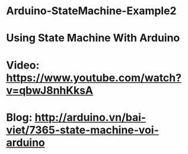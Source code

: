 # Arduino-StateMachine-Example2
# Using State Machine With Arduino
# Video: https://www.youtube.com/watch?v=qbwJ8nhKksA
# Blog: http://arduino.vn/bai-viet/7365-state-machine-voi-arduino
